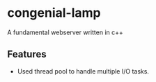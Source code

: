 # congenial-lamp
A fundamental webserver written in c++

## Features
- Used thread pool to handle multiple I/O tasks.